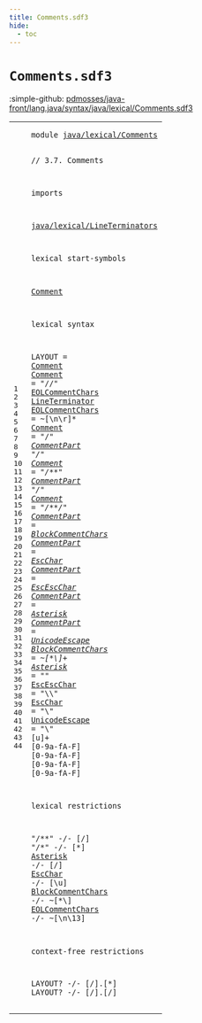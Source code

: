 ```yaml
---
title: Comments.sdf3
hide:
  - toc
---
```


# `Comments.sdf3`

:simple-github: [pdmosses/java-front/lang.java/syntax/java/lexical/Comments.sdf3]

[pdmosses/java-front/lang.java/syntax/java/lexical/Comments.sdf3]: https://github.com/pdmosses/java-front/blob/master/lang.java/syntax/java/lexical/Comments.sdf3 "The source file on GitHub"

<div class="sdf3"><table class="highlighttable"><tbody><tr><td class="linenos"><div class="linenodiv"><pre><span></span>1
2
3
4
5
6
7
8
9
10
11
12
13
14
15
16
17
18
19
20
21
22
23
24
25
26
27
28
29
30
31
32
33
34
35
36
37
38
39
40
41
42
43
44
</pre></div></td>
<td class="code"><pre><code><span class="keyword">module</span> <a href="../Main.sdf3/#java/lexical/Comments_69_90" id="java/lexical/Comments_7_28" title="Referenced at ../Main.sdf3 line 6; ../../Test.sdf3 line 8">java/lexical/Comments</a>

<span class="layout">// 3.7. Comments</span>

<span class="keyword">imports</span>

  <a href="../LineTerminators.sdf3/#java/lexical/LineTerminators_7_35" id="java/lexical/LineTerminators_59_87" title="Defined at ../LineTerminators.sdf3 line 1">java/lexical/LineTerminators</a>

<span class="keyword">lexical start-symbols</span>
  
  <a href="#Comment_162_169" id="Comment_116_123" title="Defined at line 16, 18, 19, 20">Comment</a>

<span class="keyword">lexical syntax</span>

  <span class="keyword">LAYOUT</span> = <a href="#Comment_162_169" id="Comment_152_159" title="Defined at line 16, 18, 19, 20">Comment</a>
  <a href="#Comment_116_123" id="Comment_162_169" title="Referenced at line 11, 15">Comment</a> = <span class="cons_Lit">"//"</span> <a href="#EOLCommentChars_210_225" id="EOLCommentChars_177_192" title="Defined at line 17">EOLCommentChars</a> <a href="../LineTerminators.sdf3/#LineTerminator_81_95" id="LineTerminator_193_207" title="Defined at ../LineTerminators.sdf3 line 7, 8, 9, 10">LineTerminator</a>
  <a href="#EOLCommentChars_177_192" id="EOLCommentChars_210_225" title="Referenced at line 16, 39">EOLCommentChars</a> = ~[\n\r]*
  <a href="#Comment_116_123" id="Comment_239_246" title="Referenced at line 11, 15">Comment</a> = <span class="cons_Lit">"/*"</span> <a href="#CommentPart_329_340" id="CommentPart_254_265" title="Defined at line 21, 22, 23, 24, 25">CommentPart</a>* <span class="cons_Lit">"*/"</span>
  <a href="#Comment_116_123" id="Comment_274_281" title="Referenced at line 11, 15">Comment</a> = <span class="cons_Lit">"/**"</span> <a href="#CommentPart_329_340" id="CommentPart_290_301" title="Defined at line 21, 22, 23, 24, 25">CommentPart</a>* <span class="cons_Lit">"*/"</span>
  <a href="#Comment_116_123" id="Comment_310_317" title="Referenced at line 11, 15">Comment</a> = <span class="cons_Lit">"/**/"</span>
  <a href="#CommentPart_254_265" id="CommentPart_329_340" title="Referenced at line 18, 19">CommentPart</a> = <a href="#BlockCommentChars_469_486" id="BlockCommentChars_343_360" title="Defined at line 26">BlockCommentChars</a>
  <a href="#CommentPart_254_265" id="CommentPart_363_374" title="Referenced at line 18, 19">CommentPart</a> = <a href="#EscChar_539_546" id="EscChar_377_384" title="Defined at line 29">EscChar</a>
  <a href="#CommentPart_254_265" id="CommentPart_387_398" title="Referenced at line 18, 19">CommentPart</a> = <a href="#EscEscChar_517_527" id="EscEscChar_401_411" title="Defined at line 28">EscEscChar</a>
  <a href="#CommentPart_254_265" id="CommentPart_414_425" title="Referenced at line 18, 19">CommentPart</a> = <a href="#Asterisk_500_508" id="Asterisk_428_436" title="Defined at line 27">Asterisk</a>
  <a href="#CommentPart_254_265" id="CommentPart_439_450" title="Referenced at line 18, 19">CommentPart</a> = <a href="#UnicodeEscape_556_569" id="UnicodeEscape_453_466" title="Defined at line 30">UnicodeEscape</a>
  <a href="#BlockCommentChars_343_360" id="BlockCommentChars_469_486" title="Referenced at line 21, 38">BlockCommentChars</a> = ~[\*\\]+
  <a href="#Asterisk_428_436" id="Asterisk_500_508" title="Referenced at line 24, 36">Asterisk</a> = <span class="cons_Lit">"*"</span>
  <a href="#EscEscChar_401_411" id="EscEscChar_517_527" title="Referenced at line 23">EscEscChar</a> = <span class="cons_Lit">"\\\\"</span>
  <a href="#EscChar_377_384" id="EscChar_539_546" title="Referenced at line 22, 37">EscChar</a> = <span class="cons_Lit">"\\"</span>
  <a href="#UnicodeEscape_453_466" id="UnicodeEscape_556_569" title="Referenced at line 25">UnicodeEscape</a> = <span class="cons_Lit">"\\"</span> [<span class="cons_Regular">u</span>]+ [<span class="cons_Regular">0</span>-<span class="cons_Regular">9</span><span class="cons_Regular">a</span>-<span class="cons_Regular">f</span><span class="cons_Regular">A</span>-<span class="cons_Regular">F</span>] [<span class="cons_Regular">0</span>-<span class="cons_Regular">9</span><span class="cons_Regular">a</span>-<span class="cons_Regular">f</span><span class="cons_Regular">A</span>-<span class="cons_Regular">F</span>] [<span class="cons_Regular">0</span>-<span class="cons_Regular">9</span><span class="cons_Regular">a</span>-<span class="cons_Regular">f</span><span class="cons_Regular">A</span>-<span class="cons_Regular">F</span>] [<span class="cons_Regular">0</span>-<span class="cons_Regular">9</span><span class="cons_Regular">a</span>-<span class="cons_Regular">f</span><span class="cons_Regular">A</span>-<span class="cons_Regular">F</span>]

<span class="keyword">lexical restrictions</span>

  <span class="cons_Lit">"/**"</span> -/- [\/]
  <span class="cons_Lit">"/*"</span> -/- [\*]
  <a href="#Asterisk_500_508" id="Asterisk_688_696" title="Defined at line 27">Asterisk</a> -/- [\/]
  <a href="#EscChar_539_546" id="EscChar_708_715" title="Defined at line 29">EscChar</a> -/- [\\<span class="cons_Regular">u</span>]
  <a href="#BlockCommentChars_469_486" id="BlockCommentChars_728_745" title="Defined at line 26">BlockCommentChars</a> -/- ~[\*\\]
  <a href="#EOLCommentChars_210_225" id="EOLCommentChars_760_775" title="Defined at line 17">EOLCommentChars</a> -/- ~[\n<span class="cons_Decimal">\13</span>]

<span class="keyword">context-free restrictions</span>

  <span class="keyword">LAYOUT</span>? -/- [\/].[\*]
  <span class="keyword">LAYOUT</span>? -/- [\/].[\/]
</code></pre></td></tr></tbody></table></div>